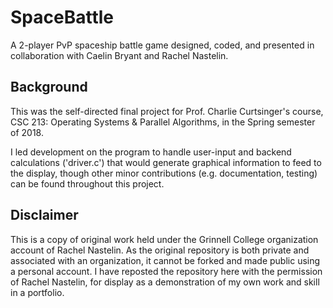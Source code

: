 # SpaceBattle
A 2-player PvP spaceship battle game designed, coded, and presented in collaboration with Caelin Bryant and Rachel Nastelin.

## Background
This was the self-directed final project for Prof. Charlie Curtsinger's course, CSC 213: Operating Systems & Parallel Algorithms, in the Spring semester of 2018.

I led development on the program to handle user-input and backend calculations ('driver.c') that would generate graphical information to feed to the display, though other minor contributions (e.g. documentation, testing) can be found throughout this project.

## Disclaimer
This is a copy of original work held under the Grinnell College organization account of Rachel Nastelin. As the original repository is both private and associated with an organization, it cannot be forked and made public using a personal account. I have reposted the repository here with the permission of Rachel Nastelin, for display as a demonstration of my own work and skill in a portfolio.
